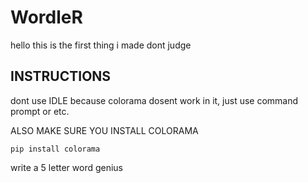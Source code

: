 # WordleR
hello this is the first thing i made dont judge
## INSTRUCTIONS
dont use IDLE because colorama dosent work in it, just use command prompt or etc.	

ALSO MAKE SURE YOU INSTALL COLORAMA
```
pip install colorama
```

write a 5 letter word genius

